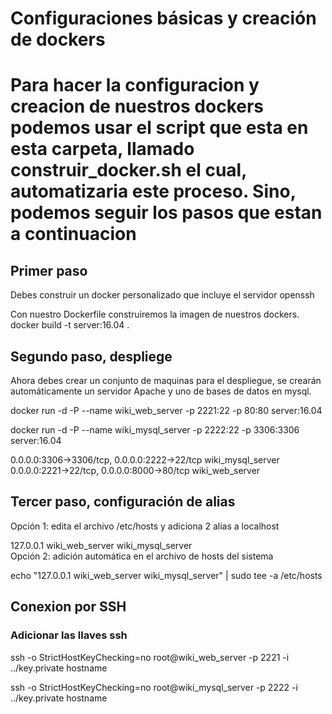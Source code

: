 <h1>Configuraciones básicas y creación de dockers<h1>


<h1>Para hacer la configuracion y creacion de nuestros dockers podemos usar el script que esta en esta carpeta, llamado  construir_docker.sh el cual, automatizaria este proceso. Sino, podemos seguir los pasos que estan a continuacion</h1>

<h2>Primer paso</h2>

Debes construir un docker personalizado que incluye el servidor openssh

Con nuestro Dockerfile construiremos la imagen de nuestros dockers. 
docker build -t server:16.04 .


<h2>Segundo paso, despliege</h2>

Ahora debes crear un conjunto de maquinas para el despliegue, se crearán automáticamente un servidor Apache y uno de bases de datos en mysql.

docker run -d -P --name wiki_web_server -p 2221:22 -p 80:80 server:16.04 

docker run -d -P --name wiki_mysql_server -p 2222:22 -p 3306:3306 server:16.04 

0.0.0.0:3306->3306/tcp, 0.0.0.0:2222->22/tcp   wiki_mysql_server</br>
0.0.0.0:2221->22/tcp, 0.0.0.0:8000->80/tcp     wiki_web_server

<h2>Tercer paso, configuración de alias</h2>

Opción 1: edita el archivo /etc/hosts y adiciona 2 alias a localhost

127.0.0.1       wiki_web_server wiki_mysql_server</br>
Opción 2: adición automática en el archivo de hosts del sistema

echo "127.0.0.1 wiki_web_server wiki_mysql_server" | sudo tee -a /etc/hosts

<h2>Conexion por SSH</h2>

<h3>Adicionar las llaves ssh</h3>

ssh -o StrictHostKeyChecking=no root@wiki_web_server -p 2221 -i ../key.private hostname

ssh -o StrictHostKeyChecking=no root@wiki_mysql_server -p 2222 -i ../key.private hostname



